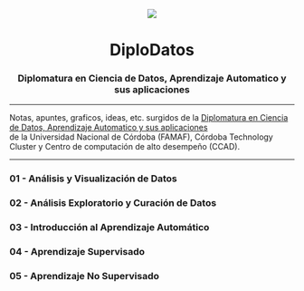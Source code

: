 <p align="center">
  <img src="https://github.com/nicoambrosis/Data-Science-and-Machine-Learning/blob/main/Data%20Science%20Machine%20Learning.png">
</p>
<h1 align='center'> DiploDatos </h1>
<h3 align='center'> Diplomatura en Ciencia de Datos, Aprendizaje Automatico y sus aplicaciones </h3>

---

Notas, apuntes, graficos, ideas, etc. surgidos de la [Diplomatura en Ciencia de Datos, Aprendizaje Automatico y sus aplicaciones](https://diplodatos.famaf.unc.edu.ar/)  
de la Universidad Nacional de Córdoba (FAMAF), Córdoba Technology Cluster y Centro de computación de alto desempeño (CCAD).

---

### 01 - Análisis y Visualización de Datos
### 02 - Análisis Exploratorio y Curación de Datos
### 03 - Introducción al Aprendizaje Automático
### 04 - Aprendizaje Supervisado
### 05 - Aprendizaje No Supervisado
      
